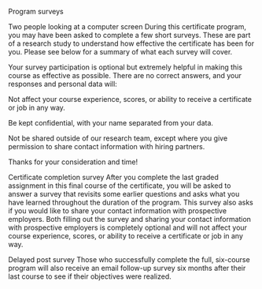 Program surveys

Two people looking at a computer screen
During this certificate program, you may have been asked to complete a few short surveys. These are part of a research study to understand how effective the certificate has been for you. Please see below for a summary of what each survey will cover.

Your survey participation is optional but extremely helpful in making this course as effective as possible. There are no correct answers, and your responses and personal data will:

Not affect your course experience, scores, or ability to receive a certificate or job in any way.

Be kept confidential, with your name separated from your data.

Not be shared outside of our research team, except where you give permission to share contact information with hiring partners.

Thanks for your consideration and time!  

Certificate completion survey
After you complete the last graded assignment in this final course of the certificate, you will be asked to answer a survey that revisits some earlier questions and asks what you have learned throughout the duration of the program. This survey also asks if you would like to share your contact information with prospective employers. Both filling out the survey and sharing your contact information with prospective employers is completely optional and will not affect your course experience, scores, or ability to receive a certificate or job in any way.

Delayed post survey
Those who successfully complete the full, six-course program will also receive an email follow-up survey six months after their last course to see if their objectives were realized.